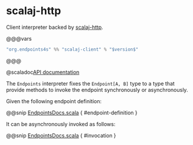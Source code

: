 # scalaj-http

Client interpreter backed by [scalaj-http](https://github.com/scalaj/scalaj-http).

@@@vars
~~~ scala
"org.endpoints4s" %% "scalaj-client" % "$version$"
~~~
@@@

@scaladoc[API documentation](endpoints.scalaj.client.index)

The `Endpoints` interpreter fixes the `Endpoint[A, B]` type
to a type that provide methods to invoke the endpoint synchronously
or asynchronously.

Given the following endpoint definition:

@@snip [EndpointsDocs.scala](/algebras/algebra/src/test/scala/endpoints/algebra/EndpointsDocs.scala) { #endpoint-definition }

It can be asynchronously invoked as follows:

@@snip [EndpointsDocs.scala](/scalaj/client/src/test/scala/endpoints/scalaj/client/EndpointsDocs.scala) { #invocation }
